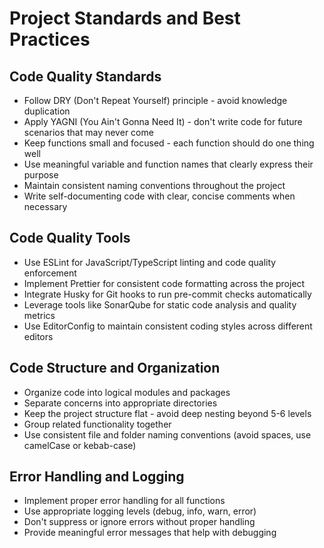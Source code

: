 # Project Standards and Best Practices

## Code Quality Standards

- Follow DRY (Don't Repeat Yourself) principle - avoid knowledge duplication
- Apply YAGNI (You Ain't Gonna Need It) - don't write code for future scenarios that may never come
- Keep functions small and focused - each function should do one thing well
- Use meaningful variable and function names that clearly express their purpose
- Maintain consistent naming conventions throughout the project
- Write self-documenting code with clear, concise comments when necessary

## Code Quality Tools

- Use ESLint for JavaScript/TypeScript linting and code quality enforcement
- Implement Prettier for consistent code formatting across the project
- Integrate Husky for Git hooks to run pre-commit checks automatically
- Leverage tools like SonarQube for static code analysis and quality metrics
- Use EditorConfig to maintain consistent coding styles across different editors

## Code Structure and Organization

- Organize code into logical modules and packages
- Separate concerns into appropriate directories
- Keep the project structure flat - avoid deep nesting beyond 5-6 levels
- Group related functionality together
- Use consistent file and folder naming conventions (avoid spaces, use camelCase or kebab-case)

## Error Handling and Logging

- Implement proper error handling for all functions
- Use appropriate logging levels (debug, info, warn, error)
- Don't suppress or ignore errors without proper handling
- Provide meaningful error messages that help with debugging
